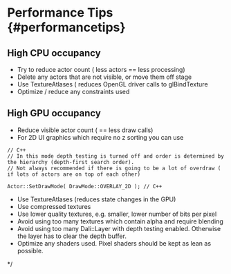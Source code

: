 <!--
/**-->

# Performance Tips {#performancetips}

## High CPU occupancy

  - Try to reduce actor count ( less actors == less processing)
  - Delete any actors that are not visible, or move them off stage
  - Use TextureAtlases ( reduces OpenGL driver calls to glBindTexture
  - Optimize / reduce any constraints used

## High GPU occupancy

  - Reduce visible actor count ( == less draw calls)
  - For 2D UI graphics which require no z sorting you can use

~~~{.cpp}
// C++
// In this mode depth testing is turned off and order is determined by the hierarchy (depth-first search order).
// Not always recommended if there is going to be a lot of overdraw ( if lots of actors are on top of each other)

Actor::SetDrawMode( DrawMode::OVERLAY_2D ); // C++
~~~

  - Use TextureAtlases (reduces state changes in the GPU)
  - Use compressed textures
  - Use lower quality textures, e.g. smaller, lower number of bits per pixel
  - Avoid using too many textures which contain alpha and require blending
  - Avoid using too many Dali::Layer with depth testing enabled. Otherwise the layer has to clear the depth buffer.
  - Optimize any shaders used. Pixel shaders should be kept as lean as possible.



*/


